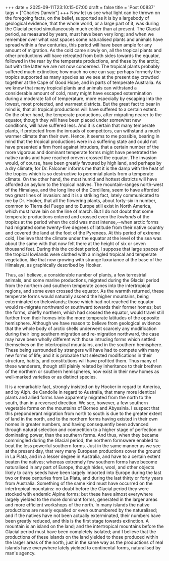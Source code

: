 +++
date = 2025-09-11T23:10:15-07:00
draft = false
title = 'Post 00837'
tags = ["Charles Darwin"]
+++
Now let us see what light can be thrown on the foregoing facts, on the belief, supported as it is by a largebody of geological evidence, that the whole world, or a large part of it, was during the Glacial period simultaneously much colder than at present. The Glacial period, as measured by years, must have been very long; and when we remember over what vast spaces some naturalised plants and animals have spread within a few centuries, this period will have been ample for any amount of migration. As the cold came slowly on, all the tropical plants and other productions will have retreated from both sides towards the equator, followed in the rear by the temperate productions, and these by the arctic; but with the latter we are not now concerned. The tropical plants probably suffered much extinction; how much no one can say; perhaps formerly the tropics supported as many species as we see at the present day crowded together at the Cape of Good Hope, and in parts of temperate Australia. As we know that many tropical plants and animals can withstand a considerable amount of cold, many might have escaped extermination during a moderate fall of temperature, more especially by escaping into the lowest, most protected, and warmest districts. But the great fact to bear in mind is, that all tropical productions will have suffered to a certain extent. On the other hand, the temperate productions, after migrating nearer to the equator, though they will have been placed under somewhat new conditions, will have suffered less. And it is certain that many temperate plants, if protected from the inroads of competitors, can withstand a much warmer climate than their own. Hence, it seems to me possible, bearing in mind that the tropical productions were in a suffering state and could not have presented a firm front against intruders, that a certain number of the more vigorous and dominant temperate forms might have penetrated the native ranks and have reached oreven crossed the equator. The invasion would, of course, have been greatly favoured by high land, and perhaps by a dry climate; for Dr. Falconer informs me that it is the damp with the heat of the tropics which is so destructive to perennial plants from a temperate climate. On the other hand, the most humid and hottest districts will have afforded an asylum to the tropical natives. The mountain-ranges north-west of the Himalaya, and the long line of the Cordillera, seem to have afforded two great lines of invasion: and it is a striking fact, lately communicated to me by Dr. Hooker, that all the flowering plants, about forty-six in number, common to Tierra del Fuego and to Europe still exist in North America, which must have lain on the line of march. But I do not doubt that some temperate productions entered and crossed even the _lowlands_ of the tropics at the period when the cold was most intense,--when arctic forms had migrated some twenty-five degrees of latitude from their native country and covered the land at the foot of the Pyrenees. At this period of extreme cold, I believe that the climate under the equator at the level of the sea was about the same with that now felt there at the height of six or seven thousand feet. During this the coldest period, I suppose that large spaces of the tropical lowlands were clothed with a mingled tropical and temperate vegetation, like that now growing with strange luxuriance at the base of the Himalaya, as graphically described by Hooker.

Thus, as I believe, a considerable number of plants, a few terrestrial animals, and some marine productions, migrated during the Glacial period from the northern and southern temperate zones into the intertropical regions, and some even crossed the equator. As the warmth returned, these temperate forms would naturally ascend the higher mountains, being exterminated on thelowlands; those which had not reached the equator would re-migrate northward or southward towards their former homes; but the forms, chiefly northern, which had crossed the equator, would travel still further from their homes into the more temperate latitudes of the opposite hemisphere. Although we have reason to believe from geological evidence that the whole body of arctic shells underwent scarcely any modification during their long southern migration and re-migration northward, the case may have been wholly different with those intruding forms which settled themselves on the intertropical mountains, and in the southern hemisphere. These being surrounded by strangers will have had to compete with many new forms of life; and it is probable that selected modifications in their structure, habits, and constitutions will have profited them. Thus many of these wanderers, though still plainly related by inheritance to their brethren of the northern or southern hemispheres, now exist in their new homes as well-marked varieties or as distinct species.

It is a remarkable fact, strongly insisted on by Hooker in regard to America, and by Alph. de Candolle in regard to Australia, that many more identical plants and allied forms have apparently migrated from the north to the south, than in a reversed direction. We see, however, a few southern vegetable forms on the mountains of Borneo and Abyssinia. I suspect that this preponderant migration from north to south is due to the greater extent of land in the north, and to the northern forms having existed in their own homes in greater numbers, and having consequently been advanced through natural selection and competition to a higher stage of perfection or dominating power, than the southern forms. And thus, when they became commingled during the Glacial period, the northern formswere enabled to beat the less powerful southern forms. Just in the same manner as we see at the present day, that very many European productions cover the ground in La Plata, and in a lesser degree in Australia, and have to a certain extent beaten the natives; whereas extremely few southern forms have become naturalised in any part of Europe, though hides, wool, and other objects likely to carry seeds have been largely imported into Europe during the last two or three centuries from La Plata, and during the last thirty or forty years from Australia. Something of the same kind must have occurred on the intertropical mountains: no doubt before the Glacial period they were stocked with endemic Alpine forms; but these have almost everywhere largely yielded to the more dominant forms, generated in the larger areas and more efficient workshops of the north. In many islands the native productions are nearly equalled or even outnumbered by the naturalised; and if the natives have not been actually exterminated, their numbers have been greatly reduced, and this is the first stage towards extinction. A mountain is an island on the land; and the intertropical mountains before the Glacial period must have been completely isolated; and I believe that the productions of these islands on the land yielded to those produced within the larger areas of the north, just in the same way as the productions of real islands have everywhere lately yielded to continental forms, naturalised by man's agency.
